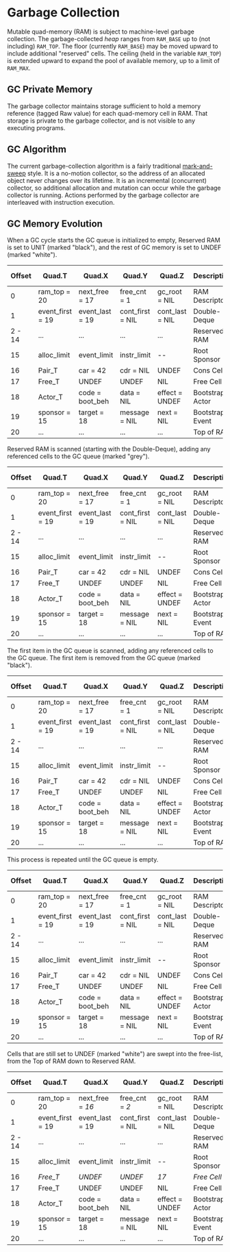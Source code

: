 # Garbage Collection

Mutable quad-memory (RAM) is subject to machine-level garbage collection.
The garbage-collected _heap_ ranges from `RAM_BASE` up to (not including) `RAM_TOP`.
The floor (currently `RAM_BASE`) may be moved upward to include additional "reserved" cells.
The ceiling (held in the variable `RAM_TOP`) is extended upward
to expand the pool of available memory,
up to a limit of `RAM_MAX`.

## GC Private Memory

The garbage collector maintains storage
sufficient to hold a memory reference (tagged Raw value)
for each quad-memory cell in RAM.
That storage is private to the garbage collector,
and is not visible to any executing programs.

## GC Algorithm

The current garbage-collection algorithm
is a fairly traditional [mark-and-sweep](https://en.wikipedia.org/wiki/Tracing_garbage_collection) style.
It is a no-motion collector,
so the address of an allocated object
never changes over its lifetime.
It is an incremental (concurrent) collector,
so additional allocation and mutation can occur
while the garbage collector is running.
Actions performed by the garbage collector
are interleaved with instruction execution.

## GC Memory Evolution

When a GC cycle starts
the GC queue is initialized to empty,
Reserved RAM is set to UNIT
(marked "black"),
and the rest of GC memory is set to UNDEF
(marked "white").

 Offset | Quad.T            | Quad.X            | Quad.Y            | Quad.Z            | Description       | GC queue
--------|-------------------|-------------------|-------------------|-------------------|-------------------|---------------
 0      | ram_top = 20      | next_free = 17    | free_cnt = 1      | gc_root = NIL     | RAM Descriptor    | gc_first = NIL
 1      | event_first = 19  | event_last = 19   | cont_first = NIL  | cont_last = NIL   | Double-Deque      | gc_last = NIL
 2 - 14 | ...               | ...               | ...               | ...               | Reserved RAM      | UNIT
 15     | alloc_limit       | event_limit       | instr_limit       | --                | Root Sponsor      | UNDEF
 16     | Pair_T            | car = 42          | cdr = NIL         | UNDEF             | Cons Cell         | UNDEF
 17     | Free_T            | UNDEF             | UNDEF             | NIL               | Free Cell         | UNDEF
 18     | Actor_T           | code = boot_beh   | data = NIL        | effect = UNDEF    | Bootstrap Actor   | UNDEF
 19     | sponsor = 15      | target = 18       | message = NIL     | next = NIL        | Bootstrap Event   | UNDEF
 20     | ...               | ...               | ...               | ...               | Top of RAM        | UNDEF

Reserved RAM is scanned
(starting with the Double-Deque),
adding any referenced cells to the GC queue
(marked "grey").

 Offset | Quad.T            | Quad.X            | Quad.Y            | Quad.Z            | Description       | GC queue
--------|-------------------|-------------------|-------------------|-------------------|-------------------|---------------
 0      | ram_top = 20      | next_free = 17    | free_cnt = 1      | gc_root = NIL     | RAM Descriptor    | gc_first = _19_
 1      | event_first = 19  | event_last = 19   | cont_first = NIL  | cont_last = NIL   | Double-Deque      | gc_last = _19_
 2 - 14 | ...               | ...               | ...               | ...               | Reserved RAM      | UNIT
 15     | alloc_limit       | event_limit       | instr_limit       | --                | Root Sponsor      | UNDEF
 16     | Pair_T            | car = 42          | cdr = NIL         | UNDEF             | Cons Cell         | UNDEF
 17     | Free_T            | UNDEF             | UNDEF             | NIL               | Free Cell         | UNDEF
 18     | Actor_T           | code = boot_beh   | data = NIL        | effect = UNDEF    | Bootstrap Actor   | UNDEF
 19     | sponsor = 15      | target = 18       | message = NIL     | next = NIL        | Bootstrap Event   | _NIL_
 20     | ...               | ...               | ...               | ...               | Top of RAM        | UNDEF

The first item in the GC queue is scanned,
adding any referenced cells to the GC queue.
The first item is removed from the GC queue
(marked "black").

 Offset | Quad.T            | Quad.X            | Quad.Y            | Quad.Z            | Description       | GC queue
--------|-------------------|-------------------|-------------------|-------------------|-------------------|---------------
 0      | ram_top = 20      | next_free = 17    | free_cnt = 1      | gc_root = NIL     | RAM Descriptor    | gc_first = _15_
 1      | event_first = 19  | event_last = 19   | cont_first = NIL  | cont_last = NIL   | Double-Deque      | gc_last = _18_
 2 - 14 | ...               | ...               | ...               | ...               | Reserved RAM      | UNIT
 15     | alloc_limit       | event_limit       | instr_limit       | --                | Root Sponsor      | _18_
 16     | Pair_T            | car = 42          | cdr = NIL         | UNDEF             | Cons Cell         | UNDEF
 17     | Free_T            | UNDEF             | UNDEF             | NIL               | Free Cell         | UNDEF
 18     | Actor_T           | code = boot_beh   | data = NIL        | effect = UNDEF    | Bootstrap Actor   | _NIL_
 19     | sponsor = 15      | target = 18       | message = NIL     | next = NIL        | Bootstrap Event   | _UNIT_
 20     | ...               | ...               | ...               | ...               | Top of RAM        | UNDEF

This process is repeated until the GC queue is empty.

 Offset | Quad.T            | Quad.X            | Quad.Y            | Quad.Z            | Description       | GC queue
--------|-------------------|-------------------|-------------------|-------------------|-------------------|---------------
 0      | ram_top = 20      | next_free = 17    | free_cnt = 1      | gc_root = NIL     | RAM Descriptor    | gc_first = _NIL_
 1      | event_first = 19  | event_last = 19   | cont_first = NIL  | cont_last = NIL   | Double-Deque      | gc_last = _NIL_
 2 - 14 | ...               | ...               | ...               | ...               | Reserved RAM      | UNIT
 15     | alloc_limit       | event_limit       | instr_limit       | --                | Root Sponsor      | _UNIT_
 16     | Pair_T            | car = 42          | cdr = NIL         | UNDEF             | Cons Cell         | UNDEF
 17     | Free_T            | UNDEF             | UNDEF             | NIL               | Free Cell         | UNDEF
 18     | Actor_T           | code = boot_beh   | data = NIL        | effect = UNDEF    | Bootstrap Actor   | _UNIT_
 19     | sponsor = 15      | target = 18       | message = NIL     | next = NIL        | Bootstrap Event   | UNIT
 20     | ...               | ...               | ...               | ...               | Top of RAM        | UNDEF

Cells that are still set to UNDEF
(marked "white") are swept into the free-list,
from the Top of RAM down to Reserved RAM.

 Offset | Quad.T            | Quad.X            | Quad.Y            | Quad.Z            | Description       | GC queue
--------|-------------------|-------------------|-------------------|-------------------|-------------------|---------------
 0      | ram_top = 20      | next_free = _16_  | free_cnt = _2_    | gc_root = NIL     | RAM Descriptor    | gc_first = NIL
 1      | event_first = 19  | event_last = 19   | cont_first = NIL  | cont_last = NIL   | Double-Deque      | gc_last = NIL
 2 - 14 | ...               | ...               | ...               | ...               | Reserved RAM      | UNIT
 15     | alloc_limit       | event_limit       | instr_limit       | --                | Root Sponsor      | UNIT
 16     | _Free_T_          | _UNDEF_           | _UNDEF_           | _17_              | _Free Cell_       | _UNDEF_
 17     | Free_T            | UNDEF             | UNDEF             | NIL               | Free Cell         | UNDEF
 18     | Actor_T           | code = boot_beh   | data = NIL        | effect = UNDEF    | Bootstrap Actor   | UNIT
 19     | sponsor = 15      | target = 18       | message = NIL     | next = NIL        | Bootstrap Event   | UNIT
 20     | ...               | ...               | ...               | ...               | Top of RAM        | UNDEF
